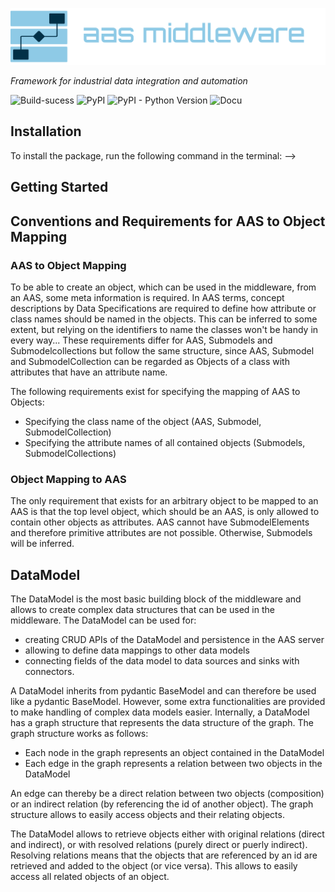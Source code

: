 ![aas middleware logo](https://raw.githubusercontent.com/sdm4fzi/aas_middleware/main/resources/logos/aas_middleware_logo_light_letters.svg)

*Framework for industrial data integration and automation*

![Build-sucess](https://img.shields.io/badge/build-success-green)
![PyPI](https://img.shields.io/pypi/v/aas_middleware)
![PyPI - Python Version](https://img.shields.io/pypi/pyversions/aas_middleware)
![Docu](https://img.shields.io/badge/docu-full-green)
<!-- TODO: add DOI -->
<!-- [![DOI](https://zenodo.org/badge/DOI/10.5281/zenodo.10995273.svg)](https://doi.org/10.5281/zenodo.10995273) -->

## Installation

To install the package, run the following command in the terminal: -->

## Getting Started


## Conventions and Requirements for AAS to Object Mapping

### AAS to Object Mapping

To be able to create an object, which can be used in the middleware, from an AAS, some meta information is required. In AAS terms, concept descriptions by Data Specifications are required to define how attribute or class names should be named in the objects. This can be inferred to some extent, but relying on the identifiers to name the classes won't be handy in every way... These requirements differ for AAS, Submodels and Submodelcollections but follow the same structure, since AAS, Submodel and SubmodelCollection can be regarded as Objects of a class with attributes that have an attribute name.

The following requirements exist for specifying the mapping of AAS to Objects:
- Specifying the class name of the object (AAS, Submodel, SubmodelCollection)
- Specifying the attribute names of all contained objects (Submodels, SubmodelCollections)

### Object Mapping to AAS

The only requirement that exists for an arbitrary object to be mapped to an AAS is that the top level object, which should be an AAS, is only allowed to contain other objects as attributes. AAS cannot have SubmodelElements and therefore primitive attributes are not possible. Otherwise, Submodels will be inferred. 



## DataModel

The DataModel is the most basic building block of the middleware and allows to create complex data structures that can be used in the middleware. The DataModel can be used for:
- creating CRUD APIs of the DataModel and persistence in the AAS server
- allowing to define data mappings to other data models
- connecting fields of the data model to data sources and sinks with connectors. 

A DataModel inherits from pydantic BaseModel and can therefore be used like a pydantic BaseModel. However, some extra functionalities are provided to make handling of complex data models easier. Internally, a DataModel has a graph structure that represents the data structure of the graph. The graph structure works as follows:
- Each node in the graph represents an object contained in the DataModel
- Each edge in the graph represents a relation between two objects in the DataModel

An edge can thereby be a direct relation between two objects (composition) or an indirect relation (by referencing the id of another object). The graph structure allows to easily access objects and their relating objects. 

The DataModel allows to retrieve objects either with original relations (direct and indirect), or with resolved relations (purely direct or puerly indirect). Resolving relations means that the objects that are referenced by an id are retrieved and added to the object (or vice versa). This allows to easily access all related objects of an object.

